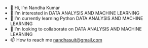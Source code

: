 - 👋 Hi, I’m Nandha Kumar 
- 👀 I’m interested in DATA ANALYSIS AND MACHINE LEARNING
- 🌱 I’m currently learning Python DATA ANALYSIS AND MACHINE LEARNING
- 💞️ I’m looking to collaborate on DATA ANALYSIS AND MACHINE LEARNING
- 📫 How to reach me nandhasuit@gmail.com

<!---
nandha-batzzy/nandha-batzzy is a ✨ special ✨ repository because its `README.md` (this file) appears on your GitHub profile.
You can click the Preview link to take a look at your changes.
--->
